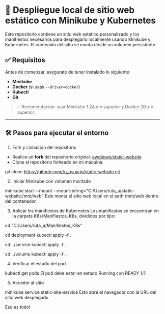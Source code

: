 # 🚀 Despliegue local de sitio web estático con Minikube y Kubernetes

Este repositorio contiene un sitio web estático personalizado y los manifiestos necesarios para desplegarlo localmente usando Minikube y Kubernetes. El contenido del sitio se monta desde un volumen persistente.

## ✅ Requisitos

Antes de comenzar, asegurate de tener instalado lo siguiente:

- **Minikube**
- **Docker** (si usás `--driver=docker`)
- **Kubectl**
- **Git**

> 💡 Recomendación: usar Minikube 1.24.x o superior y Docker 20.x o superior.

---

## 🛠️ Pasos para ejecutar el entorno


1. Fork y clonación del repositorio

- Realice un **fork** del repositorio original: [ewojjowe/static-website](https://github.com/ewojjowe/static-website)
- Clone el repositorio forkeado en mi máquina:

git clone https://github.com/tu_usuario/static-website.git

2. Iniciar Minikube con volumen montado

minikube start --mount --mount-string="C:/Users/ruta_a/static-website:/mnt/web"
Esto monta el sitio web local en el path /mnt/web dentro del contenedor.

3. Aplicar los manifiestos de Kubernetes
Los manifiestos se encuentran en la carpeta K8s/Manifiestos_K8s, divididos por tipo:

cd "C:/Users/ruta_a/Manifiestos_K8s"

cd deployment
kubectl apply -f .

cd ../service
kubectl apply -f .

cd ../volume
kubectl apply -f .

4. Verificar el estado del pod

kubectl get pods
El pod debe estar en estado Running con READY 1/1.

5. Acceder al sitio

minikube service static-site-service
Esto abre el navegador con la URL del sitio web desplegado.

Eso es todo!
